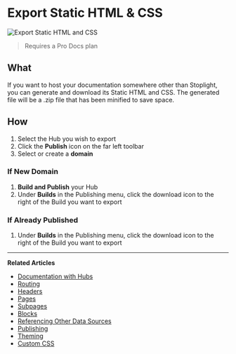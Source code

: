 # Export Static HTML & CSS

![Export Static HTML and CSS](https://github.com/stoplightio/docs/blob/develop/assets/gifs/export-static-html.gif?raw=true)

> Requires a Pro Docs plan 

## What 
If you want to host your documentation somewhere other than Stoplight, you can generate and download its Static HTML and CSS. The generated file will be a .zip file that has been minified to save space. 

## How 
1. Select the Hub you wish to export 
2. Click the **Publish** icon on the far left toolbar 
3. Select or create a **domain** 

### If New Domain 
1. **Build and Publish** your Hub 
2. Under **Builds** in the Publishing menu, click the download icon to the right of the Build you want to export 

### If Already Published 
1. Under **Builds** in the Publishing menu, click the download icon to the right of the Build you want to export

---
**Related Articles**
- [Documentation with Hubs](/documentation/introduction)
- [Routing](/documentation/getting-started/routing)
- [Headers](/documentation/getting-started/header-footer)
- [Pages](/documentation/getting-started/pages)
- [Subpages](/documentation/getting-started/subpages)
- [Blocks](/documentation/blocks)
- [Referencing Other Data Sources](/documentation/referencing-other-data-sources)
- [Publishing](/documentation/publishing)
- [Theming](/documentation/design/theming)
- [Custom CSS](/documentation/design/custom-css)

